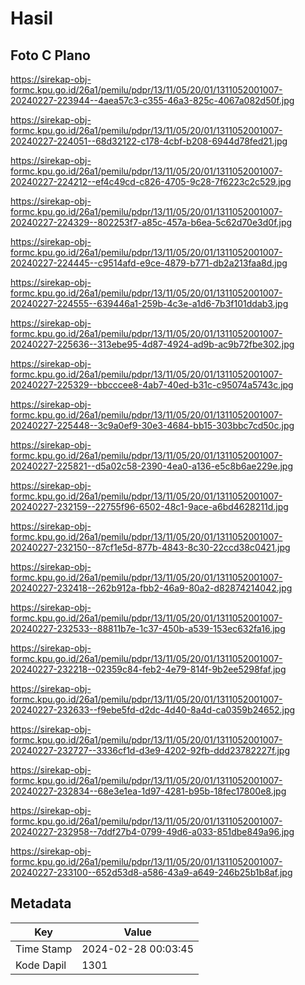 # Hasil

## Foto C Plano

https://sirekap-obj-formc.kpu.go.id/26a1/pemilu/pdpr/13/11/05/20/01/1311052001007-20240227-223944--4aea57c3-c355-46a3-825c-4067a082d50f.jpg

https://sirekap-obj-formc.kpu.go.id/26a1/pemilu/pdpr/13/11/05/20/01/1311052001007-20240227-224051--68d32122-c178-4cbf-b208-6944d78fed21.jpg

https://sirekap-obj-formc.kpu.go.id/26a1/pemilu/pdpr/13/11/05/20/01/1311052001007-20240227-224212--ef4c49cd-c826-4705-9c28-7f6223c2c529.jpg

https://sirekap-obj-formc.kpu.go.id/26a1/pemilu/pdpr/13/11/05/20/01/1311052001007-20240227-224329--802253f7-a85c-457a-b6ea-5c62d70e3d0f.jpg

https://sirekap-obj-formc.kpu.go.id/26a1/pemilu/pdpr/13/11/05/20/01/1311052001007-20240227-224445--c9514afd-e9ce-4879-b771-db2a213faa8d.jpg

https://sirekap-obj-formc.kpu.go.id/26a1/pemilu/pdpr/13/11/05/20/01/1311052001007-20240227-224555--639446a1-259b-4c3e-a1d6-7b3f101ddab3.jpg

https://sirekap-obj-formc.kpu.go.id/26a1/pemilu/pdpr/13/11/05/20/01/1311052001007-20240227-225636--313ebe95-4d87-4924-ad9b-ac9b72fbe302.jpg

https://sirekap-obj-formc.kpu.go.id/26a1/pemilu/pdpr/13/11/05/20/01/1311052001007-20240227-225329--bbcccee8-4ab7-40ed-b31c-c95074a5743c.jpg

https://sirekap-obj-formc.kpu.go.id/26a1/pemilu/pdpr/13/11/05/20/01/1311052001007-20240227-225448--3c9a0ef9-30e3-4684-bb15-303bbc7cd50c.jpg

https://sirekap-obj-formc.kpu.go.id/26a1/pemilu/pdpr/13/11/05/20/01/1311052001007-20240227-225821--d5a02c58-2390-4ea0-a136-e5c8b6ae229e.jpg

https://sirekap-obj-formc.kpu.go.id/26a1/pemilu/pdpr/13/11/05/20/01/1311052001007-20240227-232159--22755f96-6502-48c1-9ace-a6bd4628211d.jpg

https://sirekap-obj-formc.kpu.go.id/26a1/pemilu/pdpr/13/11/05/20/01/1311052001007-20240227-232150--87cf1e5d-877b-4843-8c30-22ccd38c0421.jpg

https://sirekap-obj-formc.kpu.go.id/26a1/pemilu/pdpr/13/11/05/20/01/1311052001007-20240227-232418--262b912a-fbb2-46a9-80a2-d82874214042.jpg

https://sirekap-obj-formc.kpu.go.id/26a1/pemilu/pdpr/13/11/05/20/01/1311052001007-20240227-232533--88811b7e-1c37-450b-a539-153ec632fa16.jpg

https://sirekap-obj-formc.kpu.go.id/26a1/pemilu/pdpr/13/11/05/20/01/1311052001007-20240227-232218--02359c84-feb2-4e79-814f-9b2ee5298faf.jpg

https://sirekap-obj-formc.kpu.go.id/26a1/pemilu/pdpr/13/11/05/20/01/1311052001007-20240227-232633--f9ebe5fd-d2dc-4d40-8a4d-ca0359b24652.jpg

https://sirekap-obj-formc.kpu.go.id/26a1/pemilu/pdpr/13/11/05/20/01/1311052001007-20240227-232727--3336cf1d-d3e9-4202-92fb-ddd23782227f.jpg

https://sirekap-obj-formc.kpu.go.id/26a1/pemilu/pdpr/13/11/05/20/01/1311052001007-20240227-232834--68e3e1ea-1d97-4281-b95b-18fec17800e8.jpg

https://sirekap-obj-formc.kpu.go.id/26a1/pemilu/pdpr/13/11/05/20/01/1311052001007-20240227-232958--7ddf27b4-0799-49d6-a033-851dbe849a96.jpg

https://sirekap-obj-formc.kpu.go.id/26a1/pemilu/pdpr/13/11/05/20/01/1311052001007-20240227-233100--652d53d8-a586-43a9-a649-246b25b1b8af.jpg


## Metadata

| Key        | Value               |
| ---------- | ------------------- |
| Time Stamp | 2024-02-28 00:03:45 |
| Kode Dapil | 1301                |



